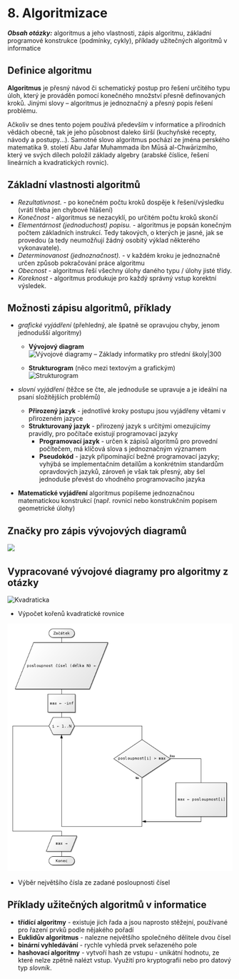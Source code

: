 # 8. Algoritmizace

***Obsah otázky:*** algoritmus a jeho vlastnosti, zápis algoritmu, základní programové konstrukce (podmínky, cykly), příklady užitečných algoritmů v informatice

## Definice algoritmu
**Algoritmus** je přesný návod či schematický postup pro řešení určitého typu úloh, který je prováděn pomocí konečného množství přesně definovaných kroků. Jinými slovy – algoritmus je jednoznačný a přesný popis řešení problému. 

Ačkoliv se dnes tento pojem používá především v informatice a přírodních vědách obecně, tak je jeho působnost daleko širší (kuchyňské recepty, návody a postupy...). Samotné slovo algoritmus pochází ze jména perského matematika 9. století Abu Jafar Muhammada ibn Mūsā al-Chwārizmího, který ve svých dílech položil základy algebry (arabské číslice, řešení lineárních a kvadratických rovnic).

## Základní vlastnosti algoritmů
- *Rezultativnost.* - po konečném počtu kroků dospěje k řešení/výsledku (vrátí třeba jen chybové hlášení)
-  *Konečnost* - algoritmus se nezacyklí, po určitém počtu kroků skončí
- *Elementárnost (jednoduchost) popisu.* - algoritmus je popsán konečným počtem základních instrukcí. Tedy takových, o kterých je jasné, jak se provedou (a tedy neumožňují žádný osobitý výklad některého vykonavatele).
- *Determinovanost (jednoznačnost).* - v každém kroku je jednoznačně určen způsob pokračování práce algoritmu
- *Obecnost* - algoritmus řeší všechny úlohy daného typu / úlohy jisté třídy.
- *Koreknost* - algoritmus produkuje pro každý správný vstup korektní výsledek.

## Možnosti zápisu algoritmů, příklady
- *grafické vyjádření* (přehledný, ale špatně se opravujou chyby, jenom jednodušší algoritmy)
	- **Vývojový diagram**  
	![Vývojové diagramy – Základy informatiky pro střední školy|300](https://popelka.ms.mff.cuni.cz/~lessner/mw/images/a/a3/V%C3%BDvojov%C3%BD_diagram_m%C3%ADchan%C3%A1_vaj%C3%AD%C4%8Dka.svg)
  
	- **Strukturogram** (něco mezi textovým a grafickým)  
	![Strukturogram](https://spseke.sk/tutor/projekt/schemy/image5s.jpg)
        
- *slovní vyjádření* (těžce se čte, ale jednoduše se upravuje a je ideální na psaní složitějších problémů)
	- **Přirozený jazyk** - jednotlivé kroky postupu jsou vyjádřeny větami v přirozeném jazyce 
  	- **Strukturovaný jazyk** - přirozený jazyk s určitými omezujícímy pravidly, pro počítače existují programovací jazyky
  		- **Programovací jazyk** - určen k zápisů algoritmů pro provední počítečem, má klíčová slova s jednoznačným významem
   		- **Pseudokód** - jazyk připomínající bežné programovací jazyky; vyhýbá se implementačnı́m detailům a konkrétnı́m standardům opravdových jazyků, zároveň je však tak přesný, aby šel jednoduše převést do vhodného programovacı́ho jazyka
- **Matematické vyjádření** algoritmus popíšeme jednoznačnou matematickou konstrukcí (např. rovnicí nebo konstrukčním popisem geometrické úlohy)
     

## Značky pro zápis vývojových diagramů

![](https://portal.matematickabiologie.cz/res/image/algoritmizace_a_programovani/1_1.png)


## Vypracované vývojové diagramy pro algoritmy z otázky 

![Kvadraticka](https://popelka.ms.mff.cuni.cz/~lessner/mw/images/1/1e/VD_KvadRce_if_dve_vnorena_vetveni_rozlozeni_jako_program.svg)

- Výpočet kořenů kvadratické rovnice

![](./posloupnost.png)

- Výběr největšího čísla ze zadané posloupnosti čísel

## Příklady užitečných algoritmů v informatice
- **třídící algoritmy** - existuje jich řada a jsou naprosto stěžejní, používané pro řazení prvků podle nějakého pořadí 
- **Euklidův algoritmus** - nalezne největšího společného dělitele dvou čísel
- **binární vyhledávání** - rychle vyhledá prvek seřazeného pole
- **hashovací algoritmy** - vytvoří hash ze vstupu - unikátní hodnotu, ze které nelze zpětně nalézt vstup. Využití pro kryptografii nebo pro datový typ *slovník*.
